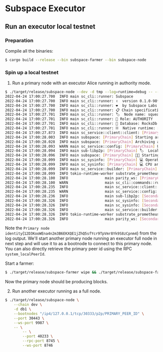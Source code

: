 # Subspace Executor

## Run an executor local testnet

### Preparation

Compile all the binaries:

```bash
$ cargo build --release --bin subspace-farmer --bin subspace-node
```

### Spin up a local testnet

1. Run a primary node with an executor Alice running in authority mode.

```bash
$ ./target/release/subspace-node --dev -d tmp --log=runtime=debug -- --alice --dev --port 40333 --rpc-port 8845 --ws-port 8846
2022-04-24 17:00:27.700  INFO main sc_cli::runner: Subspace
2022-04-24 17:00:27.700  INFO main sc_cli::runner: ✌️  version 0.1.0-98f7e25b9
2022-04-24 17:00:27.700  INFO main sc_cli::runner: ❤️  by Subspace Labs <https://subspace.network>, 2021-2022
2022-04-24 17:00:27.700  INFO main sc_cli::runner: 📋 Chain specification: Subspace development
2022-04-24 17:00:27.701  INFO main sc_cli::runner: 🏷  Node name: squeamish-notebook-7882
2022-04-24 17:00:27.701  INFO main sc_cli::runner: 👤 Role: AUTHORITY
2022-04-24 17:00:27.701  INFO main sc_cli::runner: 💾 Database: RocksDb at tmp/chains/subspace_dev/db/full
2022-04-24 17:00:27.701  INFO main sc_cli::runner: ⛓  Native runtime: subspace-101 (subspace-1.tx1.au1)
2022-04-24 17:00:27.873  INFO main sc_service::client::client: [PrimaryChain] 🔨 Initializing Genesis block/state (state: 0x1727…4544, header-hash: 0xa3b7…a36c)
2022-04-24 17:00:28.003  INFO main subspace: [PrimaryChain] Starting archiving from genesis
2022-04-24 17:00:28.028  INFO main subspace: [PrimaryChain] Archiving already produced blocks 0..=0
2022-04-24 17:00:28.093  WARN main sc_service::config: [PrimaryChain] Using default protocol ID "sup" because none is configured in the chain specs
2022-04-24 17:00:28.094  INFO main sub-libp2p: [PrimaryChain] 🏷  Local node identity is: 12D3KooWEna4n2m3B6EKXQE1jZhQ5sfYcr9TpVmr8Yk9S8zCpnm4
2022-04-24 17:00:28.096  INFO main subspace: [PrimaryChain] 🧑‍🌾 Starting Subspace Authorship worker
2022-04-24 17:00:28.099  INFO main sc_sysinfo: [PrimaryChain] 💻 Operating system: macos
2022-04-24 17:00:28.099  INFO main sc_sysinfo: [PrimaryChain] 💻 CPU architecture: aarch64
2022-04-24 17:00:28.099  INFO main sc_service::builder: [PrimaryChain] 📦 Highest known block at #0
2022-04-24 17:00:28.099  INFO tokio-runtime-worker substrate_prometheus_endpoint: [PrimaryChain] 〽️ Prometheus exporter started at 127.0.0.1:9615
2022-04-24 17:00:28.100  INFO                 main parity_ws: [PrimaryChain] Listening for new connections on 127.0.0.1:9944.
2022-04-24 17:00:28.100  WARN                 main sc_cli::commands::run_cmd: [SecondaryChain] Running in --dev mode, RPC CORS has been disabled.
2022-04-24 17:00:28.235  INFO                 main sc_service::client::client: [SecondaryChain] 🔨 Initializing Genesis block/state (state: 0x8e63…66a2, header-hash: 0x35d4…5e4f)
2022-04-24 17:00:28.235  WARN                 main sc_service::config: [SecondaryChain] Using default protocol ID "sup" because none is configured in the chain specs 
2022-04-24 17:00:28.236  INFO                 main sub-libp2p: [SecondaryChain] 🏷  Local node identity is: 12D3KooWLDx1XEAyDWoxtJZhEj9WBspb8C9BQbyS7x4n6qoAFsAZ
2022-04-24 17:00:28.326  INFO                 main sc_sysinfo: [SecondaryChain] 💻 Operating system: macos
2022-04-24 17:00:28.326  INFO                 main sc_sysinfo: [SecondaryChain] 💻 CPU architecture: aarch64
2022-04-24 17:00:28.326  INFO                 main sc_service::builder: [SecondaryChain] 📦 Highest known block at #0
2022-04-24 17:00:28.326  INFO tokio-runtime-worker substrate_prometheus_endpoint: [SecondaryChain] 〽️ Prometheus exporter started at 127.0.0.1:9616
2022-04-24 17:00:28.326  INFO                 main parity_ws: [SecondaryChain] Listening for new connections on 127.0.0.1:8846.
```

Note the `Primary node identity`(`12D3KooWEna4n2m3B6EKXQE1jZhQ5sfYcr9TpVmr8Yk9S8zCpnm4`) from the log output. We'll start another primary node running an executor full node in next step and will use it to as a bootnode to connect to this primary node. You can also directly retrieve the primary peer id using the RPC `system_localPeerId`.

Start a farmer:

```bash
$ ./target/release/subspace-farmer wipe && ./target/release/subspace-farmer farm --reward-address REWARD_ADDRESS --plot-size 10G
```

Now the primary node should be producing blocks.

2. Run another executor running as a full node.

```bash
$ ./target/release/subspace-node \
    --chain dev \
    -d db1 \
    --bootnodes "/ip4/127.0.0.1/tcp/30333/p2p/PRIMARY_PEER_ID" \
    --port 30443 \
    --ws-port 9987 \
    -- \
        -- \
        --port 40233 \
        --rpc-port 8745 \
        --ws-port 8746
```
